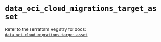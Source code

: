 # `data_oci_cloud_migrations_target_asset`

Refer to the Terraform Registry for docs: [`data_oci_cloud_migrations_target_asset`](https://registry.terraform.io/providers/oracle/oci/7.19.0/docs/data-sources/cloud_migrations_target_asset).
